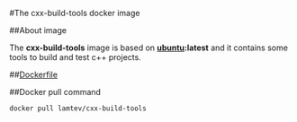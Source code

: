 #The cxx-build-tools docker image

##About image

The __cxx-build-tools__ image is based on [__ubuntu__](https://hub.docker.com/_/ubuntu/)__:latest__ and it contains some tools to build and test c++ projects.

##[Dockerfile](https://github.com/lamtev/build-tools-dockers/blob/master/cxx-build-tools/Dockerfile)

##Docker pull command

`docker pull lamtev/cxx-build-tools`
